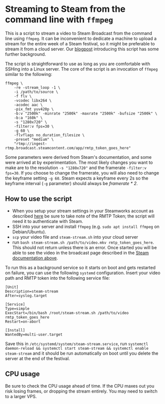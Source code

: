 # Streaming to Steam from the command line with `ffmpeg`

This is a script to stream a video to Steam Broadcast from the command line using `ffmpeg`.
It can be inconvenient to dedicate a machine to upload a stream for the entire week of a Steam festival, so it might be preferable to stream it from a cloud server.
Our [blogpost](https://www.cowleyforniastudios.com/2022/11/11/stream-to-steam-from-command-line) introducing this script has some further background.

The script is straightforward to use as long as you are comfortable with SSHing into a Linux server. The core of the script is an invocation of `ffmpeg` similar to the following:

```
ffmpeg \
    -re -stream_loop -1 \
    -i /path/to/source \
    -f flv \
    -vcodec libx264 \
    -acodec aac \
    -pix_fmt yuv420p \
    -b:v "2500k" -minrate "2500k" -maxrate "2500k" -bufsize "2500k" \
    -b:a "160k" \
    -s "1280x720" \
    -filter:v fps=30 \
    -g 60 \
    -flvflags no_duration_filesize \
    -preset "medium" \
    "rtmp://ingest-rtmp.broadcast.steamcontent.com/app/rmtp_token_goes_here"
```

Some parameters were derived from Steam's documentation, and some were arrived at by experimentation.
The most likely changes you want to make are to the resolution `-s "1280x720"` and the framerate `-filter:v fps=30`.
If you choose to change the framerate, you will also need to change the keyframe setting `-g 60`.
Steam expects a keyframe every 2s so the keyframe interval (`-g` parameter) should always be *framerate * 2*.

## How to use the script

* When you setup your stream settings in your Steamworks account as described [here](https://partner.steamgames.com/doc/store/broadcast/setting_up) be sure to take note of the RMTP Token; the script will need it to authenticate with Steam.
* SSH into your server and install `ffmpeg` (e.g. `sudo apt install ffmpeg` on Debian/Ubuntu).
* `scp` your video file and `steam-stream.sh` into your cloud server
* run `bash steam-stream.sh /path/to/video.mkv rmtp_token_goes_here`. This should not return unless there is an error. Once started you will be able to see the video in the broadcast page described in the [Steam documentation above](https://partner.steamgames.com/doc/store/broadcast/setting_up).

To run this as a background service so it starts on boot and gets restarted on failure, you can use the following `systemd` configuration. Insert your video path and RMTP token into the following service file:

```
[Unit]
Description=steam-stream
After=syslog.target

[Service]
Type=simple
ExecStart=/bin/bash /root/steam-stream.sh /path/to/video rmtp_token_goes_here
Restart=on-abort

[Install]
WantedBy=multi-user.target
```

Save this in `/etc/systemd/system/steam-stream.service`, run `systemctl daemon-reload && systemctl start steam-stream && systemctl enable steam-stream` and it should be run automatically on boot until you delete the server at the end of the festival.

## CPU usage

Be sure to check the CPU usage ahead of time.
If the CPU maxes out you risk losing frames, or dropping the stream entirely.
You may need to switch to a larger VPS.
